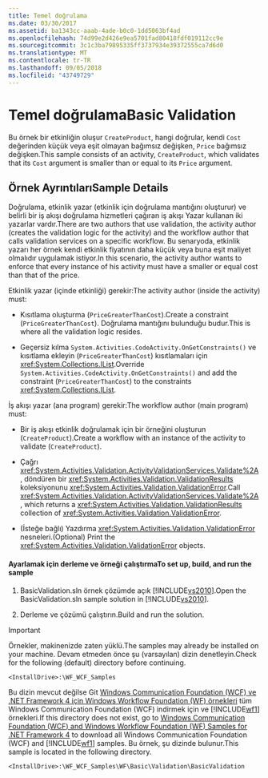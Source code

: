 ```yaml
---
title: Temel doğrulama
ms.date: 03/30/2017
ms.assetid: ba1343cc-aaab-4ade-b0c0-1dd5063bf4ad
ms.openlocfilehash: 74d99e2d426e9ea5701fad80418fdf019112cc9e
ms.sourcegitcommit: 3c1c3ba79895335ff3737934e39372555ca7d6d0
ms.translationtype: MT
ms.contentlocale: tr-TR
ms.lasthandoff: 09/05/2018
ms.locfileid: "43749729"
---
```

# <a name="basic-validation"></a><span data-ttu-id="7c889-102">Temel doğrulama</span><span class="sxs-lookup"><span data-stu-id="7c889-102">Basic Validation</span></span>
<span data-ttu-id="7c889-103">Bu örnek bir etkinliğin oluşur `CreateProduct`, hangi doğrular, kendi `Cost` değerinden küçük veya eşit olmayan bağımsız değişken, `Price` bağımsız değişken.</span><span class="sxs-lookup"><span data-stu-id="7c889-103">This sample consists of an activity, `CreateProduct`, which validates that its `Cost` argument is smaller than or equal to its `Price` argument.</span></span>  
  
## <a name="sample-details"></a><span data-ttu-id="7c889-104">Örnek Ayrıntıları</span><span class="sxs-lookup"><span data-stu-id="7c889-104">Sample Details</span></span>  
 <span data-ttu-id="7c889-105">Doğrulama, etkinlik yazar (etkinlik için doğrulama mantığını oluşturur) ve belirli bir iş akışı doğrulama hizmetleri çağıran iş akışı Yazar kullanan iki yazarlar vardır.</span><span class="sxs-lookup"><span data-stu-id="7c889-105">There are two authors that use validation, the activity author (creates the validation logic for the activity) and the workflow author that calls validation services on a specific workflow.</span></span> <span data-ttu-id="7c889-106">Bu senaryoda, etkinlik yazarı her örnek kendi etkinlik fiyatının daha küçük veya buna eşit maliyet olmalıdır uygulamak istiyor.</span><span class="sxs-lookup"><span data-stu-id="7c889-106">In this scenario, the activity author wants to enforce that every instance of his activity must have a smaller or equal cost than that of the price.</span></span>  
  
 <span data-ttu-id="7c889-107">Etkinlik yazar (içinde etkinliği) gerekir:</span><span class="sxs-lookup"><span data-stu-id="7c889-107">The activity author (inside the activity) must:</span></span>  
  
-   <span data-ttu-id="7c889-108">Kısıtlama oluşturma (`PriceGreaterThanCost`).</span><span class="sxs-lookup"><span data-stu-id="7c889-108">Create a constraint (`PriceGreaterThanCost`).</span></span> <span data-ttu-id="7c889-109">Doğrulama mantığını bulunduğu budur.</span><span class="sxs-lookup"><span data-stu-id="7c889-109">This is where all the validation logic resides.</span></span>  
  
-   <span data-ttu-id="7c889-110">Geçersiz kılma `System.Activities.CodeActivity.OnGetConstraints()` ve kısıtlama ekleyin (`PriceGreaterThanCost`) kısıtlamaları için <xref:System.Collections.IList>.</span><span class="sxs-lookup"><span data-stu-id="7c889-110">Override `System.Activities.CodeActivity.OnGetConstraints()` and add the constraint (`PriceGreaterThanCost`) to the constraints <xref:System.Collections.IList>.</span></span>  
  
 <span data-ttu-id="7c889-111">İş akışı yazar (ana program) gerekir:</span><span class="sxs-lookup"><span data-stu-id="7c889-111">The workflow author (main program) must:</span></span>  
  
-   <span data-ttu-id="7c889-112">Bir iş akışı etkinlik doğrulamak için bir örneğini oluşturun (`CreateProduct`).</span><span class="sxs-lookup"><span data-stu-id="7c889-112">Create a workflow with an instance of the activity to validate (`CreateProduct`).</span></span>  
  
-   <span data-ttu-id="7c889-113">Çağrı <xref:System.Activities.Validation.ActivityValidationServices.Validate%2A>, döndüren bir <xref:System.Activities.Validation.ValidationResults> koleksiyonunu <xref:System.Activities.Validation.ValidationError>.</span><span class="sxs-lookup"><span data-stu-id="7c889-113">Call <xref:System.Activities.Validation.ActivityValidationServices.Validate%2A>, which returns a <xref:System.Activities.Validation.ValidationResults> collection of <xref:System.Activities.Validation.ValidationError>.</span></span>  
  
-   <span data-ttu-id="7c889-114">(İsteğe bağlı) Yazdırma <xref:System.Activities.Validation.ValidationError> nesneleri.</span><span class="sxs-lookup"><span data-stu-id="7c889-114">(Optional) Print the <xref:System.Activities.Validation.ValidationError> objects.</span></span>  
  
#### <a name="to-set-up-build-and-run-the-sample"></a><span data-ttu-id="7c889-115">Ayarlamak için derleme ve örneği çalıştırma</span><span class="sxs-lookup"><span data-stu-id="7c889-115">To set up, build, and run the sample</span></span>  
  
1.  <span data-ttu-id="7c889-116">BasicValidation.sln örnek çözümde açık [!INCLUDE[vs2010](../../../../includes/vs2010-md.md)].</span><span class="sxs-lookup"><span data-stu-id="7c889-116">Open the BasicValidation.sln sample solution in [!INCLUDE[vs2010](../../../../includes/vs2010-md.md)].</span></span>  
  
2.  <span data-ttu-id="7c889-117">Derleme ve çözümü çalıştırın.</span><span class="sxs-lookup"><span data-stu-id="7c889-117">Build and run the solution.</span></span>  
  
> [!IMPORTANT]
>  <span data-ttu-id="7c889-118">Örnekler, makinenizde zaten yüklü.</span><span class="sxs-lookup"><span data-stu-id="7c889-118">The samples may already be installed on your machine.</span></span> <span data-ttu-id="7c889-119">Devam etmeden önce şu (varsayılan) dizin denetleyin.</span><span class="sxs-lookup"><span data-stu-id="7c889-119">Check for the following (default) directory before continuing.</span></span>  
>   
>  `<InstallDrive>:\WF_WCF_Samples`  
>   
>  <span data-ttu-id="7c889-120">Bu dizin mevcut değilse Git [Windows Communication Foundation (WCF) ve .NET Framework 4 için Windows Workflow Foundation (WF) örnekleri](https://go.microsoft.com/fwlink/?LinkId=150780) tüm Windows Communication Foundation (WCF) indirmek için ve [!INCLUDE[wf1](../../../../includes/wf1-md.md)] örnekleri.</span><span class="sxs-lookup"><span data-stu-id="7c889-120">If this directory does not exist, go to [Windows Communication Foundation (WCF) and Windows Workflow Foundation (WF) Samples for .NET Framework 4](https://go.microsoft.com/fwlink/?LinkId=150780) to download all Windows Communication Foundation (WCF) and [!INCLUDE[wf1](../../../../includes/wf1-md.md)] samples.</span></span> <span data-ttu-id="7c889-121">Bu örnek, şu dizinde bulunur.</span><span class="sxs-lookup"><span data-stu-id="7c889-121">This sample is located in the following directory.</span></span>  
>   
>  `<InstallDrive>:\WF_WCF_Samples\WF\Basic\Validation\BasicValidation`